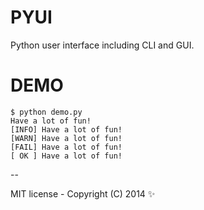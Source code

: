 PYUI
====

Python user interface including CLI and GUI.

DEMO
====

    $ python demo.py
    Have a lot of fun!
    [INFO] Have a lot of fun!
    [WARN] Have a lot of fun!
    [FAIL] Have a lot of fun!
    [ OK ] Have a lot of fun!

--

MIT license - Copyright (C) 2014 :sparkles:

